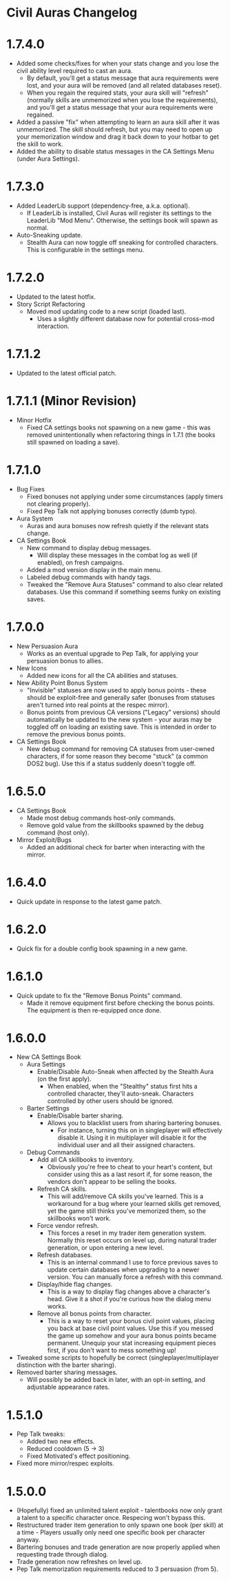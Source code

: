 Civil Auras Changelog
=======
# 1.7.4.0
* Added some checks/fixes for when your stats change and you lose the civil ability level required to cast an aura.
	* By default, you'll get a status message that aura requirements were lost, and your aura will be removed (and all related databases reset).
	* When you regain the required stats, your aura skill will "refresh" (normally skills are unmemorized when you lose the requirements), and you'll get a status message that your aura requirements were regained.
* Added a passive "fix" when attempting to learn an aura skill after it was unmemorized. The skill should refresh, but you may need to open up your memorization window and drag it back down to your hotbar to get the skill to work.
* Added the ability to disable status messages in the CA Settings Menu (under Aura Settings).

# 1.7.3.0
* Added LeaderLib support (dependency-free, a.k.a. optional).
	* If LeaderLib is installed, Civil Auras will register its settings to the LeaderLib "Mod Menu". Otherwise, the settings book will spawn as normal.
* Auto-Sneaking update. 
	* Stealth Aura can now toggle off sneaking for controlled characters. This is configurable in the settings menu.

# 1.7.2.0
* Updated to the latest hotfix.
* Story Script Refactoring
	* Moved mod updating code to a new script (loaded last).
		* Uses a slightly different database now for potential cross-mod interaction.

# 1.7.1.2
* Updated to the latest official patch.
	
# 1.7.1.1 (Minor Revision)
* Minor Hotfix
	* Fixed CA settings books not spawning on a new game - this was removed unintentionally when refactoring things in 1.7.1 (the books still spawned on loading a save).

# 1.7.1.0
* Bug Fixes
	* Fixed bonuses not applying under some circumstances (apply timers not clearing properly).
	* Fixed Pep Talk not applying bonuses correctly (dumb typo).
* Aura System
	* Auras and aura bonuses now refresh quietly if the relevant stats change. 
* CA Settings Book
	* New command to display debug messages.
		* Will display these messages in the combat log as well (if enabled), on fresh campaigns.
	* Added a mod version display in the main menu.
	* Labeled debug commands with handy tags.
	* Tweaked the "Remove Aura Statuses" command to also clear related databases. Use this command if something seems funky on existing saves.

# 1.7.0.0
* New Persuasion Aura
	* Works as an eventual upgrade to Pep Talk, for applying your persuasion bonus to allies.
* New Icons
	* Added new icons for all the CA abilities and statuses.
* New Ability Point Bonus System
	* "Invisible" statuses are now used to apply bonus points - these should be exploit-free and generally safer (bonuses from statuses aren't turned into real points at the respec mirror).
	* Bonus points from previous CA versions ("Legacy" versions) should automatically be updated to the new system - your auras may be toggled off on loading an existing save. This is intended in order to remove the previous bonus points.
* CA Settings Book
	* New debug command for removing CA statuses from user-owned characters, if for some reason they become "stuck" (a common DOS2 bug). Use this if a status suddenly doesn't toggle off.

# 1.6.5.0
* CA Settings Book
	* Made most debug commands host-only commands.
	* Remove gold value from the skillbooks spawned by the debug command (host only).
* Mirror Exploit/Bugs
	* Added an additional check for barter when interacting with the mirror.

# 1.6.4.0
* Quick update in response to the latest game patch.

# 1.6.2.0
* Quick fix for a double config book spawning in a new game.

# 1.6.1.0
* Quick update to fix the "Remove Bonus Points" command.
	* Made it remove equipment first before checking the bonus points. The equipment is then re-equipped once done.

# 1.6.0.0
* New CA Settings Book
	* Aura Settings
		* Enable/Disable Auto-Sneak when affected by the Stealth Aura (on the first apply).
			* When enabled, when the "Stealthy" status first hits a controlled character, they'll auto-sneak. Characters controlled by other users should be ignored.
	* Barter Settings
		* Enable/Disable barter sharing.
			* Allows you to blacklist users from sharing bartering bonuses.
				* For instance, turning this on in singleplayer will effectively disable it. Using it in multiplayer will disable it for the individual user and all their assigned characters.
	* Debug Commands
		* Add all CA skillbooks to inventory.
			* Obviously you're free to cheat to your heart's content, but consider using this as a last resort if, for some reason, the vendors don't appear to be selling the books.
		* Refresh CA skills.
			* This will add/remove CA skills you've learned. This is a workaround for a bug where your learned skills get removed, yet the game still thinks you've memorized them, so the skillbooks won't work.
		* Force vendor refresh.
			* This forces a reset in my trader item generation system. Normally this reset occurs on level up, during natural trader generation, or upon entering a new level.
		* Refresh databases.
			* This is an internal command I use to force previous saves to update certain databases when upgrading to a newer version. You can manually force a refresh with this command.
		* Display/hide flag changes.
			* This is a way to display flag changes above a character's head. Give it a shot if you're curious how the dialog menu works.
		* Remove all bonus points from character.
			* This is a way to reset your bonus civil point values, placing you back at base civil point values. Use this if you messed the game up somehow and your aura bonus points became permanent. Unequip your stat increasing equipment pieces first, if you don't want to mess something up!
* Tweaked some scripts to hopefully be correct (singleplayer/multiplayer distinction with the barter sharing).
* Removed barter sharing messages.
	* Will possibly be added back in later, with an opt-in setting, and adjustable appearance rates.

# 1.5.1.0
* Pep Talk tweaks:
	* Added two new effects.
	* Reduced cooldown (5 -> 3)
	* Fixed Motivated's effect positioning.
* Fixed more mirror/respec exploits.

# 1.5.0.0
* (Hopefully) fixed an unlimited talent exploit - talentbooks now only grant a talent to a specific character once. Respecing won't bypass this.
* Restructured trader item generation to only spawn one book (per skill) at a time - Players usually only need one specific book per character anyway.
* Bartering bonuses and trade generation are now properly applied when requesting trade through dialog.
* Trade generation now refreshes on level up.
* Pep Talk memorization requirements reduced to 3 persuasion (from 5).
